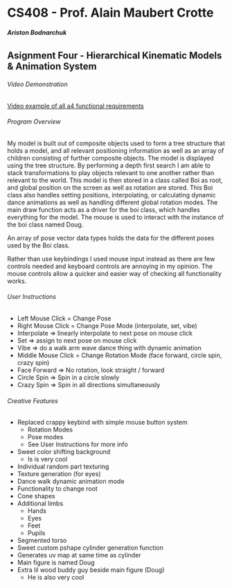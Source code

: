 # CS408 - Prof. Alain Maubert Crotte

###### **Ariston Bodnarchuk**

## Asignment Four - Hierarchical Kinematic Models & Animation System

###### Video Demonstration 
[Video example of all a4 functional requirements]([https://youtu.be/CdCNN5qxw3Y](https://youtu.be/dbLGH2d-nWs))

###### Program Overview
My model is built out of composite objects used to form a tree structure that holds a model, and all relevant positioning information as well as an array of children consisting of further composite objects. The model is displayed using the tree structure. By performing a depth first search I am able to stack transformations to play objects relevant to one another rather than relevant to the world. This model is then stored in a class called Boi as root, and global position on the screen as well as rotation are stored. This Boi class also handles setting positions, interpolating, or calculating dynamic dance animations as well as handling different global rotation modes. The main draw function acts as a driver for the boi class, which handles everything for the model. The mouse is used to interact with the instance of the boi class named Doug. 

An array of pose vector data types holds the data for the different poses used by the Boi class.

Rather than use keybindings I used mouse input instead as there are few controls needed and keyboard controls are annoying in my opinion. The mouse controls allow a quicker and easier way of checking all functionality works. 


###### User Instructions
 - Left Mouse Click	= 	Change Pose
 - Right Mouse Click	= 	Change Pose Mode (interpolate, set, vibe)
 - Interpolate ⇒ linearly interpolate to next pose on mouse click 
 - Set ⇒ assign to next pose on mouse click
 - Vibe ⇒ do a walk arm wave dance thing with dynamic animation
 - Middle Mouse Click	= 	Change Rotation Mode (face forward, circle spin, crazy spin)
 - Face Forward ⇒ No rotation, look straight / forward
 - Circle Spin ⇒ Spin in a circle slowly 
 - Crazy Spin ⇒ Spin in all directions simultaneously

###### Creative Features
 - Replaced crappy keybind with simple mouse button system
      - Rotation Modes
      - Pose modes
      - See User Instructions for more info 
 - Sweet color shifting background 
      - Is is very cool 
 - Individual random part texturing
 - Texture generation (for eyes)
 - Dance walk dynamic animation mode
 - Functionality to change root
 - Cone shapes
 - Additional limbs
      - Hands
      - Eyes
      - Feet
      - Pupils
 - Segmented torso
 - Sweet custom pshape cylinder generation function
 - Generates uv map at same time as cylinder
 - Main figure is named Doug
 - Extra lil wood buddy guy beside main figure (Doug)
      - He is also very cool 
